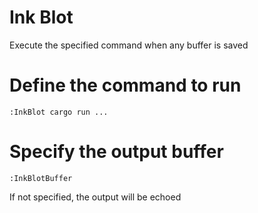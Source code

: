 # Ink Blot

Execute the specified command when any buffer is saved

# Define the command to run

```vim
:InkBlot cargo run ...
```

# Specify the output buffer

```
:InkBlotBuffer
```

If not specified, the output will be echoed

